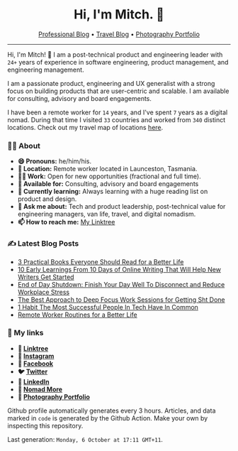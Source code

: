 <h1 align="center">Hi, I'm Mitch. 👋</h1>
<p align="center">
  <a href="https://mitchmalone.io">Professional Blog</a> •
  <a href="https://nomadmo.re">Travel Blog</a> •
  <a href="https://mitchmalone.photography">Photography Portfolio</a>
</p>

-------

Hi, I'm Mitch! 👋 I am a post-technical product and engineering leader with `24+` years of experience in software engineering, product management, and engineering management.

I am a passionate product, engineering and UX generalist with a strong focus on building products that are user-centric and scalable. I am available for consulting, advisory and board engagements.

I have been a remote worker for `14` years, and I've spent `7` years as a digital nomad.
During that time I visited `33` countries and worked from `340` distinct locations. Check out
my travel map of locations <a href="https://nomadmo.re/maps/the-full-travel-map/">here</a>.

### 👨‍🎤 About

- **😄 Pronouns:** he/him/his.
- **📍 Location:** Remote worker located in Launceston, Tasmania.
- **👷‍♂️ Work:** Open for new opportunities (fractional and full time).
- **👋 Available for:** Consulting, advisory and board engagements
- **🌱 Currently learning:** Always learning with a huge reading list on product and design.
- **💬 Ask me about:** Tech and product leadership, post-technical value for engineering managers, van life, travel, and digital nomadism.
- **📫 How to reach me:** [My Linktree](https://linktr.ee/mitchmalone)

### ✍️ Latest Blog Posts
- [3 Practical Books Everyone Should Read for a Better Life](https://mitchmalone.io/insights/3-practical-books-everyone-should-read-for-a-better-life)
- [10 Early Learnings From 10 Days of Online Writing That Will Help New Writers Get Started](https://mitchmalone.io/insights/10-early-learnings-from-10-days-of-online-writing-that-will-help-new-writers-get-started)
- [End of Day Shutdown: Finish Your Day Well To Disconnect and Reduce Workplace Stress](https://mitchmalone.io/insights/end-of-day-shutdown-finish-your-day-well-to-disconnect-and-reduce-workplace-stress)
- [The Best Approach to Deep Focus Work Sessions for Getting Sht Done](https://mitchmalone.io/insights/the-best-approach-to-deep-focus-work-sessions-for-getting-sht-done)
- [1 Habit The Most Successful People In Tech Have In Common](https://mitchmalone.io/insights/1-habit-the-most-successful-people-in-tech-have-in-common)
- [Remote Worker Routines for a Better Life](https://mitchmalone.io/insights/remote-worker-routines-for-a-better-life)

### 🔗 My links
- **🔗 [Linktree](https://linktr.ee/mitchmalone)**
- **📸 [Instagram](https://www.instagram.com/mitchmalone)**
- **👤 [Facebook](https://www.facebook.com/mitchmalone)**
- **🐦 [Twitter](https://twitter.com/mitch__malone)**
- **👔 [LinkedIn](https://www.linkedin.com/in/mitchmalone)**
- **📍 [Nomad More](https://nomadmo.re)**
- **📸 [Photography Portfolio](https://mitchmalone.photography)**

Github profile automatically generates every 3 hours. Articles, and data marked in `code` is generated by the Github
Action. Make your own by inspecting this repository.

Last generation: `Monday, 6 October at 17:11 GMT+11`.